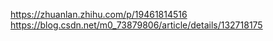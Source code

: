 
https://zhuanlan.zhihu.com/p/19461814516
https://blog.csdn.net/m0_73879806/article/details/132718175